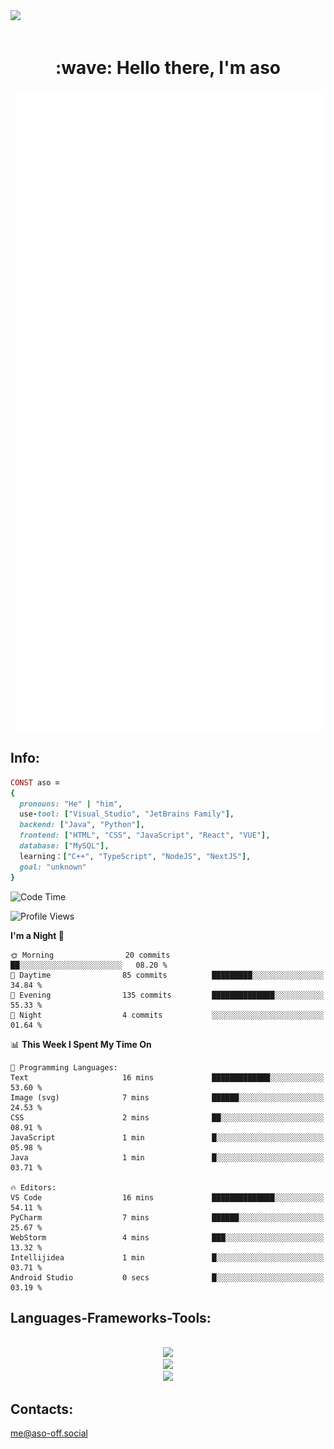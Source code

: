 <img src="https://github.com/Anmol-Baranwal/Cool-GIFs-For-GitHub/assets/74038190/d48893bd-0757-481c-8d7e-ba3e163feae7" />
<br><br>
<h1 align="center" id="macropower-title">:wave: Hello there, I'm aso</h1>
<p align="center"><img src="https://raw.githubusercontent.com/aso-off/aso-off/main/github-metrics.svg" alt="GitHub Streak" class="stats" /></p>
<!-- <p align="left"> My top-using languages: </p> -->
<!-- <p align="center"> <img src="https://github-readme-stats.vercel.app/api?username=aso-off&layout=compact&bg_color=22272E&text_color=9F9F9F" ></p> -->
<!-- <p align="center"> <img src="https://github-readme-stats.vercel.app/api/top-langs/?username=aso-off&layout=compact&bg_color=22272E&text_color=9F9F9F" ></p> -->
<p align="center">

## Info:
```ruby
CONST aso =
{
  pronouns: "He" | "him",
  use-tool: ["Visual_Studio", "JetBrains Family"],
  backend: ["Java", "Python"],
  frontend: ["HTML", "CSS", "JavaScript", "React", "VUE"],
  database: ["MySQL"],
  learning：["C++", "TypeScript", "NodeJS", "NextJS"],
  goal: "unknown"
}
```
<!--START_SECTION:waka-->
![Code Time](http://img.shields.io/badge/Code%20Time-38%20hrs%2023%20mins-blue)

![Profile Views](http://img.shields.io/badge/Profile%20Views-2438-blue)

**I'm a Night 🦉** 

```text
🌞 Morning                20 commits          ██░░░░░░░░░░░░░░░░░░░░░░░   08.20 % 
🌆 Daytime                85 commits          █████████░░░░░░░░░░░░░░░░   34.84 % 
🌃 Evening                135 commits         ██████████████░░░░░░░░░░░   55.33 % 
🌙 Night                  4 commits           ░░░░░░░░░░░░░░░░░░░░░░░░░   01.64 % 
```


📊 **This Week I Spent My Time On** 

```text
💬 Programming Languages: 
Text                     16 mins             █████████████░░░░░░░░░░░░   53.60 % 
Image (svg)              7 mins              ██████░░░░░░░░░░░░░░░░░░░   24.53 % 
CSS                      2 mins              ██░░░░░░░░░░░░░░░░░░░░░░░   08.91 % 
JavaScript               1 min               █░░░░░░░░░░░░░░░░░░░░░░░░   05.98 % 
Java                     1 min               █░░░░░░░░░░░░░░░░░░░░░░░░   03.71 % 

🔥 Editors: 
VS Code                  16 mins             ██████████████░░░░░░░░░░░   54.11 % 
PyCharm                  7 mins              ██████░░░░░░░░░░░░░░░░░░░   25.67 % 
WebStorm                 4 mins              ███░░░░░░░░░░░░░░░░░░░░░░   13.32 % 
Intellijidea             1 min               █░░░░░░░░░░░░░░░░░░░░░░░░   03.71 % 
Android Studio           0 secs              █░░░░░░░░░░░░░░░░░░░░░░░░   03.19 % 
```


<!--END_SECTION:waka-->

<h2 align="left">Languages-Frameworks-Tools: </h2>
<br/>
<div align="center">
<img src="https://skillicons.dev/icons?i=java,python,javascript,typescript&theme=dark" /><br>
  <img src="https://skillicons.dev/icons?i=html,css,react,vue,bootstrap,nodejs,nextjs,mysql&theme=dark" /><br>
  <img src="https://skillicons.dev/icons?i=vscode,idea,webstorm,git,figma,ps&theme=dark" /><br>
</div>

## Contacts:

me@aso-off.social
